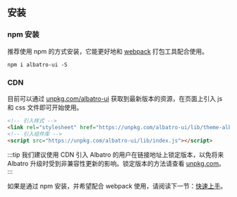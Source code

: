 ## 安装

### npm 安装

推荐使用 npm 的方式安装，它能更好地和 [webpack](https://webpack.js.org/) 打包工具配合使用。

```shell
npm i albatro-ui -S
```

### CDN

目前可以通过 [unpkg.com/albatro-ui](https://unpkg.com/albatro-ui/) 获取到最新版本的资源，在页面上引入 js 和 css 文件即可开始使用。

```html
<!-- 引入样式 -->
<link rel="stylesheet" href="https://unpkg.com/albatro-ui/lib/theme-albatro/index.css">
<!-- 引入组件库 -->
<script src="https://unpkg.com/albatro-ui/lib/index.js"></script>
```

:::tip
我们建议使用 CDN 引入 Albatro 的用户在链接地址上锁定版本，以免将来 Albatro 升级时受到非兼容性更新的影响。锁定版本的方法请查看 [unpkg.com](https://unpkg.com)。
:::

<!-- ### Hello world

通过 CDN 的方式我们可以很容易地使用 Albatro 写出一个 Hello world 页面。[在线演示](https://codepen.io/ziyoung/pen/rRKYpd)

<iframe height="265" style="width: 100%;" scrolling="no" title="Element demo" src="//codepen.io/ziyoung/embed/rRKYpd/?height=265&theme-id=light&default-tab=html" frameborder="no" allowtransparency="true" allowfullscreen="true">
  See the Pen <a href='https://codepen.io/ziyoung/pen/rRKYpd/'>Element demo</a> by hetech
  (<a href='https://codepen.io/ziyoung'>@ziyoung</a>) on <a href='https://codepen.io'>CodePen</a>.
</iframe> -->

如果是通过 npm 安装，并希望配合 webpack 使用，请阅读下一节：[快速上手](/zh-CN/component/quickstart)。
